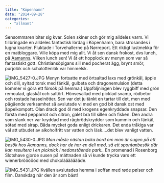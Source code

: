```yaml
---
title: "Köpenhamn"
date: "2014-09-28"
categories: 
  - "allmant"
---
```


Sensommaren biter sig kvar. Solen skiner och gör mig alldeles varm. Vi tillbringade en alldeles fantastisk lördag i Köpenhamn, bara strosandes i lugna kvarter. Fluktade i Torvehallerne på Nørreport. Ett riktigt lustmekka för en matbloggare. Ville köpa med mig allt. Vi åt sen dansk frokost, dvs lunch, på [Aamanns](https://www.aamanns.dk). Vilken lunch sen! Vi åt ett hopplock av menyn som var så fantastiskt gott. Christiansöpigans sill med pocherat ägg, brynt smör, purjolök och schalottenlök var himmelsk.  
  
![IMG_5427-0.JPG](/static/img/IMG_5427-0.jpg)
Menyn fortsatte med örtsaltad laxs med grönkål, äpple och dill, syltad torsk med fänkål, gulbeta och dragonemulsion (detta kommer vi göra ett försök på hemma.) Uppföljningen blev ryggbiff med grön remoulad, glaskål och saltört. Hönsesallad med picklad svamp, rödbetor och rostade hasselnötter. Sen var det ju tänkt en tartar till det, men med pågående verksamhet så avslutade vi med en god bit dansk ost med äppelkompott. Olan drack god öl med krogens egenkryddade snapsar. Den första med pepparrot och citron, galet bra till sillen och fisken. Den andra som slank ner var kryddad med rågbrödskryddor som kummin och fänkål, sötad med sirap. Båda mycket goda enligt drickaren. Det enda tråkiga var väl att utbudet av alkoholfritt var vatten och läsk....det blev vanligt vatten.  
  
![IMG_5430-0.JPG](/static/img/IMG_5430-0.jpg)
_Man måste nästan boka bord om man är sugen på ett besök hos Aamanns, dock har de har en deli med, så ett spontanbesök där kan resultera i en picknick i nedanstående park.._ En promenad i Rosenborg Slotshave gjorde susen på mättnaden så vi kunde trycka vars ett wienerbröööööd med chokoläääääääde.  
  
![IMG_5431.JPG](/static/img/IMG_5431.jpg)
Kvällen avslutades hemma i soffan med røde pølser och film. Danskdag när den är som bäst!
